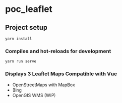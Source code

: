 # poc_leaflet

## Project setup
```
yarn install
```

### Compiles and hot-reloads for development
```
yarn run serve
```

### Displays 3 Leaflet Maps Compatible with Vue
* OpenStreetMaps with MapBox
* Bing
* OpenGIS WMS (WIP)
